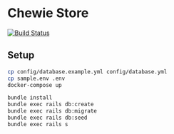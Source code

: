 # Chewie Store

[![Build Status](https://travis-ci.org/brunats/chewie.svg?branch=master)](https://travis-ci.org/brunats/chewie)

## Setup

```sh
cp config/database.example.yml config/database.yml
cp sample.env .env
docker-compose up
```

```sh
bundle install
bundle exec rails db:create
bundle exec rails db:migrate
bundle exec rails db:seed
bundle exec rails s
```
